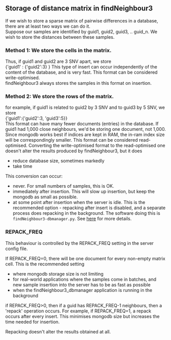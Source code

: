 Storage of distance matrix in findNeighbour3
--------------------------------------------

If we wish to store a sparse matrix of pairwise differences in a database, there are at least two ways we can do it.  
Suppose our samples are identified by guid1, guid2, guid3, .. guid_n.  We wish to store the distances between these samples.  

### Method 1:  We store the cells in the matrix.    
Thus, if guid1 and guid2 are 3 SNV apart, we store  
{'guid1' : {'guid2':3} }
This type of insert can occur independently of the content of the database, and is very fast.  This format can be considered write-optimised.  
findNeighbour3 always stores the samples in this format on insertion.  

### Method 2: We store the rows of the matrix.    
for example, if guid1 is related to guid2 by 3 SNV and to guid3 by 5 SNV, we store  
{'guid1':{'guid2':3, 'guid3':5}}  
This format can have many fewer documents (entries) in the database.  If guid1 had 1,000 close neighbours, we'd be storing one document, not 1,000.
Since mongodb works best if indices are kept in RAM, the in-ram index size will be correspondingly smaller.  This format can be considered read-optimised.  Converting the write-optimised format to the read-optimised one doesn't alter the results produced by findNeighbour3, but it does   
* reduce database size, sometimes markedly  
* take time  
 
This conversion can occur:  
* never.  For small numbers of samples, this is OK.  
* immediately after insertion.  This will slow up insertion, but keep the mongodb as small as possible.  
* at some point after insertion when the server is idle.  This is the recommended option - repacking after insert is disabled, and a separate process does repacking in the background.  The software doing this is ```findNeighbour3-dbmanager.py```.  See [here](../doc/HowToTest.md) for more details.

### REPACK_FREQ
This behaviour is controlled by the REPACK_FREQ setting in the server config file.

If REPACK_FREQ=0, there will be one document for every non-empty matrix cell.  This is the recommended setting 
* where mongodb storage size is not limiting 
* for real-world applications where the samples come in batches, and new sample insertion into the server has to be as fast as possible
* when the findNeighbour3_dbmanager application is running in the background

if REPACK_FREQ>0, then if a guid has REPACK_FREQ-1 neighbours, then a 'repack' operation occurs.
For example, if REPACK_FREQ=1, a repack occurs after every insert.
This minimises mongodb size but increases the time needed for insertion.

Repacking doesn't alter the results obtained at all.
